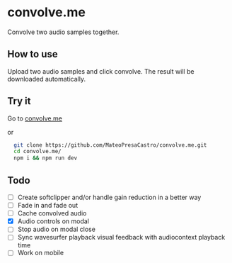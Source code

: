 # convolve.me

Convolve two audio samples together.

## How to use

Upload two audio samples and click convolve. The result will be downloaded automatically.

## Try it

Go to [convolve.me](https://convolve-me.vercel.app/)

or

```bash
  git clone https://github.com/MateoPresaCastro/convolve.me.git
  cd convolve.me/
  npm i && npm run dev
```

## Todo

- [ ] Create softclipper and/or handle gain reduction in a better way
- [ ] Fade in and fade out
- [ ] Cache convolved audio
- [x] Audio controls on modal
- [ ] Stop audio on modal close
- [ ] Sync wavesurfer playback visual feedback with audiocontext playback time
- [ ] Work on mobile
